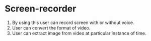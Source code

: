 # Screen-recorder
1) By using this user can record screen with or without voice.
2) User can convert the format of video.
3) User can extract image from video at particular instance of time.

